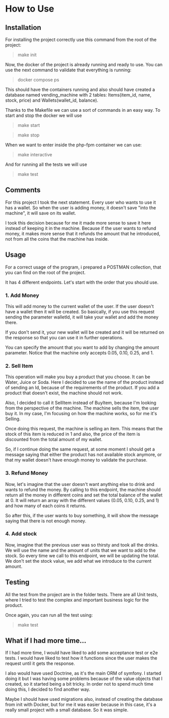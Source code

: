 # How to Use

## Installation

For installing the project correctly use this command from the root of the project:

> make init


Now, the  docker of the project is already running and ready to use. You can use the next command to validate that everything
is running:

> docker compose ps

This should have the containers running and also should have created a database named vending_machine with 2 tables: 
Items(item_id, name, stock, price) and Wallets(wallet_id, balance).

Thanks to the Makefile we can use a sort of commands in an easy way. To start and stop the docker we will use

> make start

> make stop

When we want to enter inside the php-fpm container we can use:

> make interactive

And for running all the tests we will use

> make test

## Comments

For this project I took the next statement. Every user who wants to use it has a wallet. So when the user is adding money, 
it doesn't save "into the machine", it will save on its wallet.

I took this decision because for me it made more sense to save it here instead of keeping it in the machine. Because if
the user wants to refund money, it makes more sense that it refunds the amount that he introduced, not from all the 
coins that the machine has inside.

## Usage

For a correct usage of the program, i prepared a POSTMAN collection, that you can find on the root of the project.

It has 4 different endpoints. Let's start with the order that you should use.

### 1. Add Money
This will add money to the current wallet of the user. If the user doesn't have a wallet then it will be created.
So basically, if you use this request sending the parameter walletId, it will take your wallet and add the money there.

If you don't send it, your new wallet will be created and it will be returned on the response so that you can use it
in further operations.

You can specify the amount that you want to add by changing the amount parameter. Notice that the machine only accepts
0.05, 0.10, 0.25, and 1.

### 2. Sell Item
This operation will make you buy a product that you choose. It can be Water, Juice or Soda. Here I decided to use the 
name of the product instead of sending an Id, because of the requirements of the product. If you add a product that
doesn't exist, the machine should not work.

Also, I decided to call it SellItem instead of BuyItem, because I'm looking from the perspective of the machine. 
The machine sells the item, the user buy it. In my case, I'm focusing on how the machine works, so for me it's Selling.

Once doing this request, the machine is selling an item. This means that the stock of this item is reduced in 1 and also,
the price of the item is discounted from the total amount of my wallet.

So, if I continue doing the same request, at some moment I should get a message saying that either the product has not 
available stock anymore, or that my wallet doesn't have enough money to validate the purchase.

### 3. Refund Money
Now, let's imagine that the user doesn't want anything else to drink and wants to refund the money. By calling to this 
endpoint, the machine should return all the money in different coins and set the total balance of the wallet at 0.
It will return an array with the different values (0.05, 0.10, 0.25, and 1) and how many of each coins it returns.

So after this, if the user wants to buy something, it will show the message saying that there is not enough money.

### 4. Add stock
Now, imagine that the previous user was so thirsty and took all the drinks. We will use the name and the amount of units
that we want to add to the stock. So every time we call to this endpoint, we will be updating the total. We don't set the
stock value, we add what we introduce to the current amount.

## Testing

All the test from the project are in the folder tests. There are all Unit tests, where I tried to test the complex and 
important business logic for the product.

Once again, you can run all the test using:

> make test

## What if I had more time...

If I had more time, I would have liked to add some acceptance test or e2e tests. I would have liked to test how it 
functions since the user makes the request until it gets the response.

I also would have used Doctrine, as it's the main ORM of symfony. I started doing it but I was having some problems 
because of the value objects that I created, so it started being a bit tricky. In order not to spend much time doing this,
I decided to find another way.

Maybe I should have used migrations also, instead of creating the database from init with Docker, but for me it was easier
because in this case, it's a really small project with a small database. So it was simple.